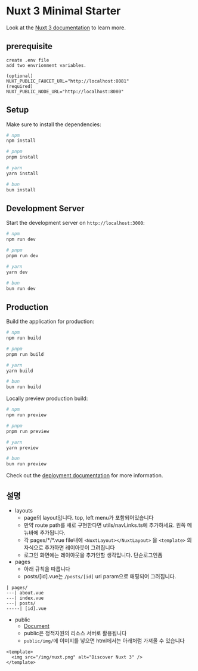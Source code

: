 # Nuxt 3 Minimal Starter

Look at the [Nuxt 3 documentation](https://nuxt.com/docs/getting-started/introduction) to learn more.

## prerequisite

```
create .env file
add two envrionment variables.

(optional)
NUXT_PUBLIC_FAUCET_URL="http://localhost:8081"
(required)
NUXT_PUBLIC_NODE_URL="http://localhost:8080"
```

## Setup

Make sure to install the dependencies:

```bash
# npm
npm install

# pnpm
pnpm install

# yarn
yarn install

# bun
bun install
```

## Development Server

Start the development server on `http://localhost:3000`:

```bash
# npm
npm run dev

# pnpm
pnpm run dev

# yarn
yarn dev

# bun
bun run dev
```

## Production

Build the application for production:

```bash
# npm
npm run build

# pnpm
pnpm run build

# yarn
yarn build

# bun
bun run build
```

Locally preview production build:

```bash
# npm
npm run preview

# pnpm
pnpm run preview

# yarn
yarn preview

# bun
bun run preview
```

Check out the [deployment documentation](https://nuxt.com/docs/getting-started/deployment) for more information.


## 설명

- layouts
  - page의 layout입니다. top, left menu가 포함되어있습니다
  - 만약 route path를 새로 구현한다면 utils/navLinks.ts에 추가하세요. 왼쪽 메뉴바에 추가됩니다.
  - 각 pages/\*/\*.vue file내에 `<NuxtLayout></NuxtLayout>` 을 `<template>` 의 자식으로 추가하면 레이아웃이 그려집니다
  - 로그인 화면에는 레이아웃을 추가안할 생각입니다. 단순로그인폼
- pages
    - 아래 규칙을 따릅니다
    - posts/[id].vue는 `/posts/[id]` uri param으로 매핑되어 그려집니다.

```
| pages/
---| about.vue
---| index.vue
---| posts/
-----| [id].vue
```

- public
  - [Document](https://nuxt.com/docs/getting-started/assets)
  - public은 정적자원의 리소스 서버로 활용됩니다
  - `public/img/`에 이미지를 넣으면 html에서는 아래처럼 가져올 수 있습니다

```vue
<template>
  <img src="/img/nuxt.png" alt="Discover Nuxt 3" />
</template>
```
